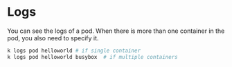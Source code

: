# Logs

You can see the logs of a pod. When there is more than one container in the pod, you also need to specify it.

```bash
k logs pod helloworld # if single container
k logs pod helloworld busybox  # if multiple containers
```
